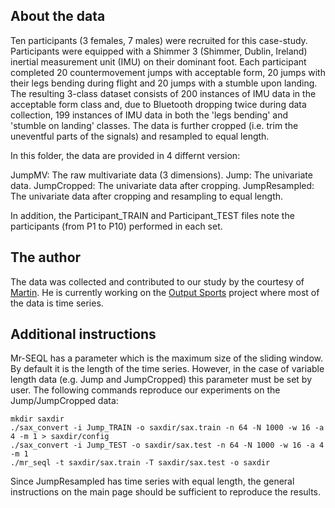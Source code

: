 
## About the data

Ten participants (3 females, 7 males) were recruited for this case-study. Participants were equipped with a Shimmer 3 (Shimmer, Dublin, Ireland) inertial measurement unit (IMU) on their dominant foot. Each participant completed 20 countermovement jumps with acceptable form, 20 jumps with their legs bending during flight and 20 jumps with a stumble upon landing. The resulting 3-class dataset consists of 200 instances of IMU data in the acceptable form class and, due to Bluetooth dropping twice during data collection, 199 instances of IMU data in both the 'legs bending' and 'stumble on landing' classes. The data is further cropped (i.e. trim the uneventful parts of the signals) and resampled to equal length.

In this folder, the data are provided in 4 differnt version:

JumpMV: The raw multivariate data (3 dimensions).
Jump: The univariate data.
JumpCropped: The univariate data after cropping.
JumpResampled: The univariate data after cropping and resampling to equal length.

In addition, the Participant_TRAIN and Participant_TEST files note the participants (from P1 to P10) performed in each set.

## The author

The data was collected and contributed to our study by the courtesy of [Martin](https://www.researchgate.net/profile/Martin_Oreilly4). He is currently working on the [Output Sports](http://www.outputsports.com/) project where most of the data is time series.

## Additional instructions

Mr-SEQL has a parameter which is the maximum size of the sliding window. By default it is the length of the time series. However, in the case of variable length data (e.g. Jump and JumpCropped) this parameter must be set by user. The following commands reproduce our experiments on the Jump/JumpCropped data:


```
mkdir saxdir
./sax_convert -i Jump_TRAIN -o saxdir/sax.train -n 64 -N 1000 -w 16 -a 4 -m 1 > saxdir/config
./sax_convert -i Jump_TEST -o saxdir/sax.test -n 64 -N 1000 -w 16 -a 4 -m 1
./mr_seql -t saxdir/sax.train -T saxdir/sax.test -o saxdir

```

Since JumpResampled has time series with equal length, the general instructions on the main page should be sufficient to reproduce the results.
